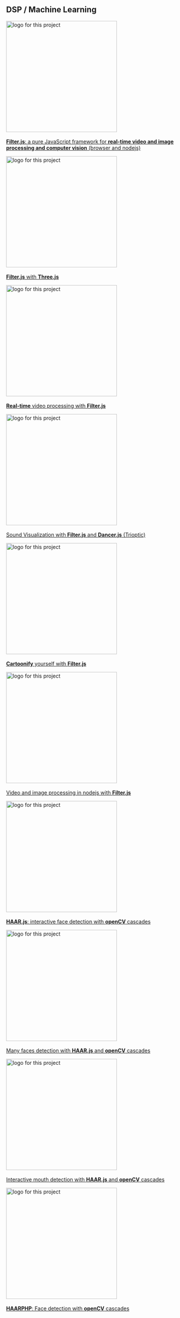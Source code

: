 
<h2 id="mycat_dsp">DSP / Machine Learning</h2>  

<p>
    <img alt="logo for this project" src="https://foo123.github.io/thumbs/filter.jpg" width="300">
    <br><br>  
    <a href="https://foo123.github.io/examples/filter/"><b>Filter.js</b>: a pure JavaScript framework for <b>real-time video and image processing and computer vision</b> (browser and nodejs)</a>
</p>

<p>
    <img alt="logo for this project" src="https://foo123.github.io/thumbs/filter-three.jpg" width="300">
    <br><br>  
    <a href="https://foo123.github.io/examples/filter-three/"><b>Filter.js</b> with <b>Three.js</b></a>
</p>

<p>
    <img alt="logo for this project" src="https://foo123.github.io/thumbs/filter-video.jpg" width="300">
    <br><br>  
    <a href="https://foo123.github.io/examples/filter-video/"><b>Real-time</b> video processing with <b>Filter.js</b></a>
</p>

<p>
    <img alt="logo for this project" src="https://foo123.github.io/thumbs/filter-sound.jpg" width="300">
    <br><br>  
    <a href="https://foo123.github.io/examples/filter-sound/">Sound Visualization with <b>Filter.js</b> and <b>Dancer.js</b> (Trioptic)</a>
</p>

<p>
    <img alt="logo for this project" src="https://foo123.github.io/thumbs/cartoonify.png" width="300">
    <br><br>  
    <a href="https://foo123.github.io/examples/cartoonify-yourself/?webgl=1"><b>Cartoonify</b> yourself with <b>Filter.js</b></a>
</p>

<p>
    <img alt="logo for this project" src="https://foo123.github.io/thumbs/filter-node.jpg" width="300">
    <br><br>  
    <a href="https://github.com/foo123/FILTER.js/tree/master/examples/node">Video and image processing in nodejs with <b>Filter.js</b></a>
</p>

<p>
    <img alt="logo for this project" src="https://foo123.github.io/thumbs/haar-face.jpg" width="300">
    <br><br>  
    <a href="https://foo123.github.io/examples/face-detection/"><b>HAAR.js</b>: interactive face detection with <b>openCV</b> cascades</a>
</p>

<p>
    <img alt="logo for this project" src="https://foo123.github.io/thumbs/haar-faces.jpg" width="300">
    <br><br>  
    <a href="https://foo123.github.io/examples/faces-detection/">Many faces detection with <b>HAAR.js</b> and <b>openCV</b> cascades</a>
</p>

<p>
    <img alt="logo for this project" src="https://foo123.github.io/thumbs/haar-mouth.jpg" width="300">
    <br><br>  
    <a href="https://foo123.github.io/examples/mouth-detection/">Interactive mouth detection with <b>HAAR.js</b> and <b>openCV</b> cascades</a>
</p>

<p>
    <img alt="logo for this project" src="https://foo123.github.io/thumbs/haar-php.jpg" width="300">
    <br><br>  
    <a href="https://github.com/foo123/HAARPHP"><b>HAARPHP</b>: Face detection with <b>openCV</b> cascades</a>
</p>

